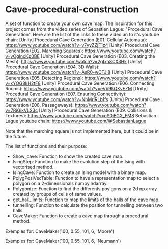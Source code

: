 # Cave-procedural-construction
A set of function to create your own cave map.
The inspiration for this project comes from the video series of Sebastien Lague: "Procedural Cave Generation".
Here are the list of the links to these video an to it's youtube chain: 
[Unity] Procedural Cave Generation (E01. Cellular Automata): https://www.youtube.com/watch?v=v7yyZZjF1z4
[Unity] Procedural Cave Generation (E02. Marching Squares): https://www.youtube.com/watch?v=yOgIncKp0BE
[Unity] Procedural Cave Generation (E03. Creating the Mesh): https://www.youtube.com/watch?v=2gIxh8CX3Hk
[Unity] Procedural Cave Generation (E04. 3D Walls): https://www.youtube.com/watch?v=AsR0-wCTJl8
[Unity] Procedural Cave Generation (E05. Detecting Regions): https://www.youtube.com/watch?v=xYOG8kH2tF8
[Unity] Procedural Cave Generation (E06. Connecting Rooms): https://www.youtube.com/watch?v=eVb9kQXvEZM
[Unity] Procedural Cave Generation (E07. Ensuring Connectivity): https://www.youtube.com/watch?v=NhMriRLb1fs
[Unity] Procedural Cave Generation (E08. Passageways): https://www.youtube.com/watch?v=7RiGikVLS3c
[Unity] Procedural Cave Generation (E09. Collisions & Textures): https://www.youtube.com/watch?v=oS0iEGX_FM8
Sebastian Lague youtube chain: https://www.youtube.com/@SebastianLague

Note that the marching square is not implemented here, but it could be in the future.

The list of functions and their purpose:
 * Show_cave: Function to show the created cave map.
 * IsingStep: Function to make the evolution step of the Ising with vectorised method.
 * IsingCave: Function to create an Ising model with a binary map.
 * PolygPosiVecTable: Function to have a representation map to select a polygon on a 2-dimensionals numpy.ndarray.
 * Polygonize: Function to find the differents poylgons on a 2d np.array created by	groups of cells of same values.
 * get_hall_limits: Function to map the limits of the halls of the cave map.
 * tunnelling: Function to calculate the position for tunnelling between two halls.
 * CaveMaker: Function to create a cave map through a procedural method.


Exemples for: CaveMaker(100, 0.55, 101, 6, 'Moore')


Exemples for: CaveMaker(100, 0.55, 101, 6, 'Neumann')

